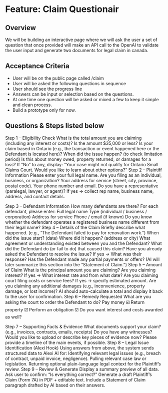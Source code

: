 

# Feature: Claim Questionair

## Overview
We will be building an interactive page where we will ask the user a set of question that once provided will make an API call to the OpenAI to validate the user input and generate two documents for legal claim in canada.

## Acceptance Criteria

* User will be on the public page called /claim
* User will be asked the following questions in sequence
* User should see the progress line 
* Answers can be input or selection based on the questions.
* At one time one question will be asked or mixed a few to keep it simple and clean process.
* Build a prototype only for now.

## Questions & Steps listed below

Step 1 – Eligibility Check
What is the total amount you are claiming (including any interest or costs)?
Is the amount $35,000 or less?
Is your claim based in Ontario (e.g., the transaction or event happened here or the Defendant is located here)?
When did the issue happen? (to check limitation period)
Is this about money owed, property returned, or damages for a loss?
If “No” to any, display: “Your case might not qualify for Ontario Small Claims Court. Would you like to learn about other options?”
Step 2 – Plaintiff Information
Please enter your full legal name.
Are you filing as an individual, business, or organization?
Your address for service (street, city, province, postal code).
Your phone number and email.
Do you have a representative (paralegal, lawyer, or agent)?
If yes → collect rep name, business name, address, and contact details.

Step 3 – Defendant Information
How many defendants are there?
For each defendant, please enter:
Full legal name
Type (individual / business / corporation)
Address for service
Phone / email (if known)
Do you know whether the defendant operates a registered business name different from their legal name?
Step 4 – Details of the Claim
Briefly describe what happened. (e.g., “The Defendant failed to pay for renovation work.”)
When did the issue start? (date)
Where did it happen? (address or city)
What agreement or understanding existed between you and the Defendant?
What did the Defendant do (or fail to do) that caused this claim?
Have you already asked the Defendant to resolve the issue?
If yes → What was their response?
Has the Defendant made any partial payments or offers?
(AI will later summarize this section into the “Statement of Claim.”)
Step 5 – Amount of Claim
What is the principal amount you are claiming?
Are you claiming interest?
If yes → What interest rate and from what date?
Are you claiming court filing costs or service fees?
If yes → specify estimated amount.
Are you claiming any additional damages (e.g., inconvenience, property damage, or lost income)?
AI should auto-calculate a total and display it back to the user for confirmation.
Step 6 – Remedy Requested
What are you asking the court to order the Defendant to do?
Pay money ☑️
Return property ☑️
Perform an obligation ☑️
Do you want interest and costs awarded as well?

Step 7 – Supporting Facts & Evidence
What documents support your claim? (e.g., invoices, contracts, emails, receipts)
Do you have any witnesses?
Would you like to upload or describe key pieces of evidence now?
Please provide a timeline of the main events, if possible.
Step 8 – Legal Issue Identification (Alexi Hook)
Using answers from above, the system sends structured data to Alexi AI for:
Identifying relevant legal issues (e.g., breach of contract, unpaid invoice, negligence).
Pulling relevant case law or legislation.
Returning optional plain-language legal context for the Plaintiff’s review.
Step 9 – Review & Generate
Display a summary preview of all data.
Ask user to confirm: “Is everything correct?”
Generate a draft Plaintiff’s Claim (Form 7A) in PDF + editable text.
Include a Statement of Claim paragraph drafted by AI based on their answers.
